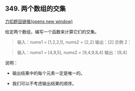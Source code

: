 ## 349. 两个数组的交集

[力扣题目链接(opens new window)](https://leetcode-cn.com/problems/intersection-of-two-arrays/)

给定两个数组，编写一个函数来计算它们的交集。

> 输入：nums1 = [1,2,2,1], nums2 = [2,2]
输出：[2]
示例 2：

> 输入：nums1 = [4,9,5], nums2 = [9,4,9,8,4]
输出：[9,4]


说明：

- 输出结果中的每个元素一定是唯一的。

- 我们可以不考虑输出结果的顺序。

